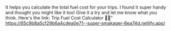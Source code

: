 It helps you calculate the total fuel cost for your trips. I found it super handy and thought you might like it too! Give it a try and let me know what you think. Here's the link: Trip Fuel Cost Calculator 🚗💨" https://65c9b8a5cf29b6a4cdea0e71--super-smakager-6ea74d.netlify.app/
